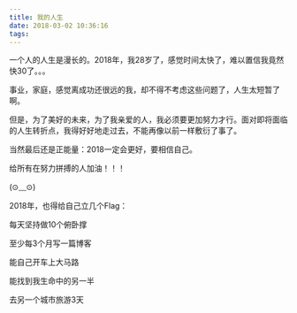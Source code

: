 ```yaml
---
title: 我的人生
date: 2018-03-02 10:36:16
tags:
---
```

一个人的人生是漫长的。2018年，我28岁了，感觉时间太快了，难以置信我竟然快30了。。。

事业，家庭，感觉离成功还很远的我，却不得不考虑这些问题了，人生太短暂了啊。

但是，为了美好的未来，为了我亲爱的人，我必须要更加努力才行。面对即将面临的人生转折点，我得好好地走过去，不能再像以前一样敷衍了事了。

当然最后还是正能量：2018一定会更好，要相信自己。

给所有在努力拼搏的人加油！！！

(⊙﹏⊙)

2018年，也得给自己立几个Flag：

每天坚持做10个俯卧撑

至少每3个月写一篇博客

能自己开车上大马路

能找到我生命中的另一半

去另一个城市旅游3天